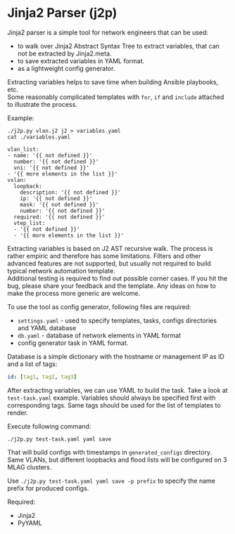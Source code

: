 # Jinja2 Parser (j2p)

Jinja2 parser is a simple tool for network engineers that can be used:
- to walk over Jinja2 Abstract Syntax Tree to extract variables, that can not be extracted by Jinja2.meta.
- to save extracted variables in YAML format.
- as a lightweight config generator.  

Extracting variables helps to save time when building Ansible playbooks, etc.  
Some reasonably complicated templates with `for`, `if` and `include` attached to illustrate the process.  

Example:  
```text
./j2p.py vlan.j2 j2 > variables.yaml
cat ./variables.yaml

vlan_list:
- name: '{{ not defined }}'
  number: '{{ not defined }}'
  vni: '{{ not defined }}'
- '{{ more elements in the list }}'
vxlan:
  loopback:
    description: '{{ not defined }}'
    ip: '{{ not defined }}'
    mask: '{{ not defined }}'
    number: '{{ not defined }}'
  required: '{{ not defined }}'
  vtep_list:
  - '{{ not defined }}'
  - '{{ more elements in the list }}'
```

Extracting variables is based on J2 AST recursive walk. The process is rather empiric and therefore has some limitations.
Filters and other advanced features are not supported, but usually not required to build typical network automation template.  
Additional testing is required to find out possible corner cases. If you hit the bug, please share your feedback and the template.
Any ideas on how to make the process more generic are welcome.

To use the tool as config generator, following files are required:
- `settings.yaml` - used to specify templates, tasks, configs directories and YAML database
- `db.yaml` - database of network elements in YAML format
- config generator task in YAML format.

Database is a simple dictionary with the hostname or management IP as ID and a list of tags:
```yaml
id: [tag1, tag2, tag3]
```

After extracting variables, we can use YAML to build the task.
Take a look at `test-task.yaml` example.
Variables should always be specified first with corresponding tags.
Same tags should be used for the list of templates to render.

Execute following command:
```text
./j2p.py test-task.yaml yaml save
```

That will build configs with timestamps in `generated_configs` directory.
Same VLANs, but different loopbacks and flood lists will be configured on 3 MLAG clusters.

Use `./j2p.py test-task.yaml yaml save -p prefix` to specify the name prefix for produced configs.

Required:
- Jinja2
- PyYAML